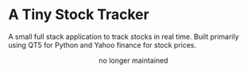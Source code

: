 # A Tiny Stock Tracker

A small full stack application to track stocks in real time. Built primarily using QT5 for Python and Yahoo finance for stock prices.



<p align="center">
    no longer maintained
</p>
